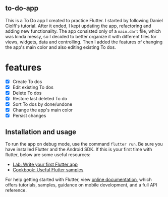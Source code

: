 ## to-do-app

This is a To Do app I created to practice Flutter. I started by following Daniel Ciolfi's tutorial. After it ended, I kept updating the app, refactoring and adding new functionality. The app consisted only of a `main.dart` file, which was kinda messy, so I decided to better organize it with different files for views, widgets, data and controlling. Then I added the features of changing the app's main color and also editing existing To dos.

# features

- [X] Create To dos
- [X] Edit existing To dos
- [X] Delete To dos
- [X] Restore last deleted To do
- [X] Sort To dos by done/undone
- [X] Change the app's main color
- [X] Persist changes

## Installation and usage

To run the app on debug mode, use the command `flutter run`. Be sure you have installed Flutter and the Android SDK. If this is your first time with flutter, below are some useful resources:

- [Lab: Write your first Flutter app](https://flutter.dev/docs/get-started/codelab)
- [Cookbook: Useful Flutter samples](https://flutter.dev/docs/cookbook)

For help getting started with Flutter, view [online documentation](https://flutter.dev/docs), which offers tutorials, samples, guidance on mobile development, and a full API reference.
